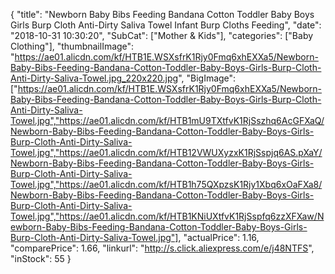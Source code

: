 {
	"title": "Newborn Baby Bibs Feeding Bandana Cotton Toddler Baby Boys Girls Burp Cloth Anti-Dirty Saliva Towel Infant Burp Cloths Feeding",
	"date": "2018-10-31 10:30:20",
	"SubCat": ["Mother & Kids"],
	"categories": ["Baby Clothing"],
	"thumbnailImage": "https://ae01.alicdn.com/kf/HTB1E.WSXsfrK1Rjy0Fmq6xhEXXa5/Newborn-Baby-Bibs-Feeding-Bandana-Cotton-Toddler-Baby-Boys-Girls-Burp-Cloth-Anti-Dirty-Saliva-Towel.jpg_220x220.jpg",
	"BigImage": ["https://ae01.alicdn.com/kf/HTB1E.WSXsfrK1Rjy0Fmq6xhEXXa5/Newborn-Baby-Bibs-Feeding-Bandana-Cotton-Toddler-Baby-Boys-Girls-Burp-Cloth-Anti-Dirty-Saliva-Towel.jpg","https://ae01.alicdn.com/kf/HTB1mU9TXtfvK1RjSszhq6AcGFXaQ/Newborn-Baby-Bibs-Feeding-Bandana-Cotton-Toddler-Baby-Boys-Girls-Burp-Cloth-Anti-Dirty-Saliva-Towel.jpg","https://ae01.alicdn.com/kf/HTB12VWUXyzxK1RjSspjq6AS.pXaY/Newborn-Baby-Bibs-Feeding-Bandana-Cotton-Toddler-Baby-Boys-Girls-Burp-Cloth-Anti-Dirty-Saliva-Towel.jpg","https://ae01.alicdn.com/kf/HTB1h75QXpzsK1Rjy1Xbq6xOaFXa8/Newborn-Baby-Bibs-Feeding-Bandana-Cotton-Toddler-Baby-Boys-Girls-Burp-Cloth-Anti-Dirty-Saliva-Towel.jpg","https://ae01.alicdn.com/kf/HTB1KNiUXtfvK1RjSspfq6zzXFXaw/Newborn-Baby-Bibs-Feeding-Bandana-Cotton-Toddler-Baby-Boys-Girls-Burp-Cloth-Anti-Dirty-Saliva-Towel.jpg"],
	"actualPrice": 1.16,
	"comparePrice": 1.66,
	"linkurl": "http://s.click.aliexpress.com/e/j48NTFS",
	"inStock": 55
}
